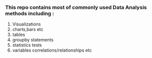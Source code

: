 ### This repo contains most of commonly used Data Analysis methods including :

1. Visualizations
2. charts,bars etc
3. tables
4. groupby statements
5. statistics tests
6. variables correlations/relationships etc
